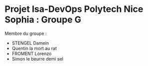 # Projet Isa-DevOps Polytech Nice Sophia : Groupe G 

Membre du groupe : 
- STENGEL Damein
- Quentin la mort au rat
- FROMENT Lorenzo
-  Simon le beurre demi sel 

